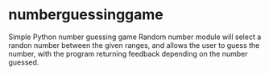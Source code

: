 # numberguessinggame
Simple Python number guessing game
Random number module will select a randon number between the given ranges, and allows the user to guess the number, with the program returning feedback depending on the number guessed.

